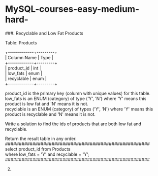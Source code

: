 # MySQL-courses-easy-medium-hard-

###. Recyclable and Low Fat Products

Table: Products

+-------------+---------+  
| Column Name | Type    |  
+-------------+---------+  
| product_id  | int     |  
| low_fats    | enum    |  
| recyclable  | enum    |  
+-------------+---------+  

product_id is the primary key (column with unique values) for this table.  
low_fats is an ENUM (category) of type ('Y', 'N') where 'Y' means this product is low fat and 'N' means it is not.  
recyclable is an ENUM (category) of types ('Y', 'N') where 'Y' means this product is recyclable and 'N' means it is not.  
 

Write a solution to find the ids of products that are both low fat and recyclable.  

Return the result table in any order.  
#####################################################  
select product_id from Products  
where low_fats = 'Y' and recyclable = 'Y';  
#####################################################  

2. 
